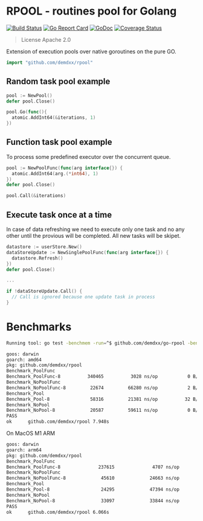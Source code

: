 # RPOOL - routines pool for Golang

[![Build Status](https://github.com/demdxx/rpool/workflows/run%20tests/badge.svg)](https://github.com/demdxx/rpool/actions?workflow=run%20tests)
[![Go Report Card](https://goreportcard.com/badge/github.com/demdxx/rpool)](https://goreportcard.com/report/github.com/demdxx/rpool)
[![GoDoc](https://godoc.org/github.com/demdxx/rpool?status.svg)](https://godoc.org/github.com/demdxx/rpool)
[![Coverage Status](https://coveralls.io/repos/github/demdxx/rpool/badge.svg)](https://coveralls.io/github/demdxx/rpool)

> License Apache 2.0

Extension of execution pools over native goroutines on the pure GO.

```go
import "github.com/demdxx/rpool"
```

## Random task pool example

```go
pool := NewPool()
defer pool.Close()

pool.Go(func(){
  atomic.AddInt64(&iterations, 1)
})
```

## Function task pool example

To process some predefined executor over the concurrent queue.

```go
pool := NewPoolFunc(func(arg interface{}) {
  atomic.AddInt64(arg.(*int64), 1)
})
defer pool.Close()

pool.Call(&iterations)
```

## Execute task once at a time

In case of data refreshing we need to execute only one task and no any other until the provious will be completed.
All new tasks will be skipet.

```go
datastore := userStore.New()
dataStoreUpdate := NewSinglePoolFunc(func(arg interface{}) {
  datastore.Refresh()
})
defer pool.Close()

...

if !dataStoreUpdate.Call() {
  // Call is ignored because one update task in process
}
```

# Benchmarks

```sh
Running tool: go test -benchmem -run=^$ github.com/demdxx/go-rpool -bench . -v -race

goos: darwin
goarch: amd64
pkg: github.com/demdxx/rpool
Benchmark_PoolFunc
Benchmark_PoolFunc-8     	  340465	      3028 ns/op	       0 B/op	       0 allocs/op
Benchmark_NoPoolFunc
Benchmark_NoPoolFunc-8   	   22674	     66280 ns/op	       2 B/op	       0 allocs/op
Benchmark_Pool
Benchmark_Pool-8         	   58316	     21381 ns/op	      32 B/op	       1 allocs/op
Benchmark_NoPool
Benchmark_NoPool-8       	   20587	     59611 ns/op	       0 B/op	       0 allocs/op
PASS
ok  	github.com/demdxx/rpool	7.948s
```

On MacOS M1 ARM
```sh
goos: darwin
goarch: arm64
pkg: github.com/demdxx/rpool
Benchmark_PoolFunc
Benchmark_PoolFunc-8              237615              4707 ns/op               0 B/op          0 allocs/op
Benchmark_NoPoolFunc
Benchmark_NoPoolFunc-8             45610             24663 ns/op               6 B/op          0 allocs/op
Benchmark_Pool
Benchmark_Pool-8                   24295             47394 ns/op              24 B/op          1 allocs/op
Benchmark_NoPool
Benchmark_NoPool-8                 33097             33844 ns/op               2 B/op          0 allocs/op
PASS
ok      github.com/demdxx/rpool 6.066s
```